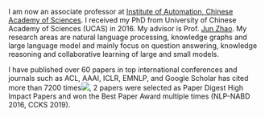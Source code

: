 

I am now an associate professor at <a href="http://www.ia.ac.cn/"> Institute of Automation, Chinese Academy of Sciences</a>. I received my PhD from University of Chinese Academy of Sciences (UCAS) in 2016. My advisor is Prof. <a href="http://www.nlpr.ia.ac.cn/cip/jzhao.htm">Jun Zhao</a>. My research areas are natural language processing, knowledge graphs and large language model and mainly focus on question answering, knowledge reasoning and collaborative learning of large and small models.


I have published over 60 papers in top international conferences and  journals such as ACL, AAAI, ICLR, EMNLP, and Google Scholar has cited more than 7200 times<a href='https://scholar.google.com/citations?user=zBPIt3QAAAAJ'><img src="https://img.shields.io/endpoint?url={{ url | url_encode }}&logo=Google%20Scholar&labelColor=f6f6f6&color=9cf&style=flat&label=引用"></a>, 2 papers were selected as Paper Digest High Impact Papers and won the Best Paper Award multiple times (NLP-NABD 2016, CCKS 2019).


